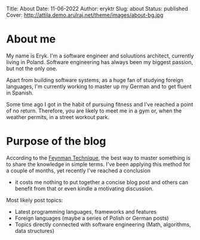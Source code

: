 Title: About
Date: 11-06-2022
Author: eryktr
Slug: about
Status: published
Cover: http://attila.demo.arulraj.net/theme/images/about-bg.jpg


# About me
My name is Eryk. I'm a software engineer and soluutions architect, currently living in Poland.
Software engineering has always been my biggest passion, but not the only one.

Apart from building software systems, as a huge fan of studying foreign languages, 
I'm currently working to master up my German and to get fluent in Spanish.

Some time ago I got in the habit of pursuing fitness and I've reached a point of no return.
Therefore, you are likely to meet me in a gym or, when the weather permits, in a street workout park.


# Purpose of the blog
According to the [Feynman Technique](https://fs.blog/feynman-technique/), the best way
to master something is to share the knowledge in simple terms.
I've been applying this method for a couple of months, yet recently I've reached a conclusion
- it costs me nothing to put together a concise blog post and others can benefit from that
or even kindle a motivating discussion.

Most likely post topics:

* Latest programming languages, frameworks and features
* Foreign languages (maybe a series of Polish or German posts)
* Topics directly connected with software engineering (Math, algorithms, data structures)